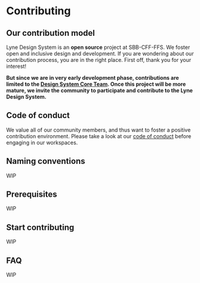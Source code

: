 # Contributing

## Our contribution model

Lyne Design System is an **open source** project at SBB-CFF-FFS. We foster
open and inclusive design and development. If you are wondering about our
contribution process, you are in the right place. First off, thank you for 
your interest!

**But since we are in very early development phase, contributions are limited to 
the [Design System Core Team](/docs/TERMINOLOGY.md#design-system-core-team). Once this project will be more mature, we invite
the community to participate and contribute to the Lyne Design System.**

## Code of conduct

We value all of our community members, and thus want to foster a positive
contribution environment. Please take a look at our
[code of conduct](./CODE_OF_CONDUCT.md) before engaging in our workspaces.

## Naming conventions
WIP

## Prerequisites
WIP

## Start contributing
WIP

## FAQ
WIP
